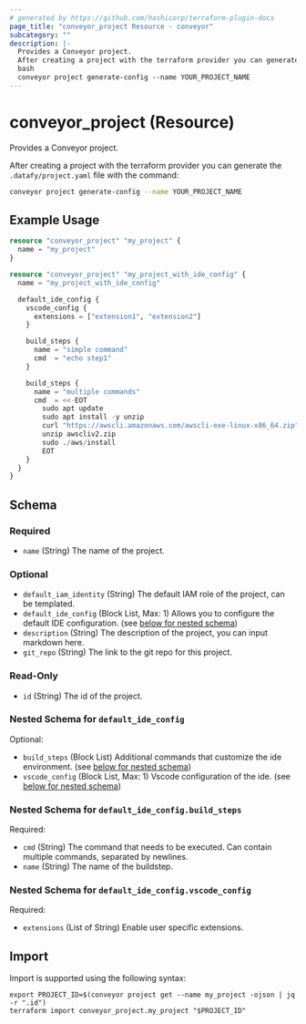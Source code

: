 ```yaml
---
# generated by https://github.com/hashicorp/terraform-plugin-docs
page_title: "conveyor_project Resource - conveyor"
subcategory: ""
description: |-
  Provides a Conveyor project.
  After creating a project with the terraform provider you can generate the .datafy/project.yaml file with the command:
  bash
  conveyor project generate-config --name YOUR_PROJECT_NAME
---
```


# conveyor_project (Resource)

Provides a Conveyor project.

After creating a project with the terraform provider you can generate the `.datafy/project.yaml` file with the command:

```bash
conveyor project generate-config --name YOUR_PROJECT_NAME
```

## Example Usage

```terraform
resource "conveyor_project" "my_project" {
  name = "my_project"
}

resource "conveyor_project" "my_project_with_ide_config" {
  name = "my_project_with_ide_config"

  default_ide_config {
    vscode_config {
      extensions = ["extension1", "extension2"]
    }

    build_steps {
      name = "simple command"
      cmd  = "echo step1"
    }

    build_steps {
      name = "multiple commands"
      cmd  = <<-EOT
        sudo apt update
        sudo apt install -y unzip
        curl "https://awscli.amazonaws.com/awscli-exe-linux-x86_64.zip" -o "awscliv2.zip"
        unzip awscliv2.zip
        sudo ./aws/install
        EOT
    }
  }
}
```

<!-- schema generated by tfplugindocs -->
## Schema

### Required

- `name` (String) The name of the project.

### Optional

- `default_iam_identity` (String) The default IAM role of the project, can be templated.
- `default_ide_config` (Block List, Max: 1) Allows you to configure the default IDE configuration. (see [below for nested schema](#nestedblock--default_ide_config))
- `description` (String) The description of the project, you can input markdown here.
- `git_repo` (String) The link to the git repo for this project.

### Read-Only

- `id` (String) The id of the project.

<a id="nestedblock--default_ide_config"></a>
### Nested Schema for `default_ide_config`

Optional:

- `build_steps` (Block List) Additional commands that customize the ide environment. (see [below for nested schema](#nestedblock--default_ide_config--build_steps))
- `vscode_config` (Block List, Max: 1) Vscode configuration of the ide. (see [below for nested schema](#nestedblock--default_ide_config--vscode_config))

<a id="nestedblock--default_ide_config--build_steps"></a>
### Nested Schema for `default_ide_config.build_steps`

Required:

- `cmd` (String) The command that needs to be executed. Can contain multiple commands, separated by newlines.
- `name` (String) The name of the buildstep.


<a id="nestedblock--default_ide_config--vscode_config"></a>
### Nested Schema for `default_ide_config.vscode_config`

Required:

- `extensions` (List of String) Enable user specific extensions.

## Import

Import is supported using the following syntax:

```shell
export PROJECT_ID=$(conveyor project get --name my_project -ojson | jq -r ".id")
terraform import conveyor_project.my_project "$PROJECT_ID"
```
